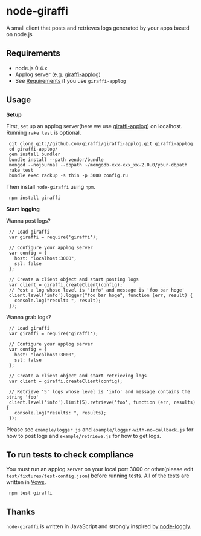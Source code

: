 node-giraffi
============

A small client that posts and retrieves logs generated by your apps based on node.js

Requirements
---------------

* node.js 0.4.x
* Applog server (e.g. [giraffi-applog](https://github.com/giraffi/giraffi-applog))
* See [Requirements](https://github.com/giraffi/giraffi-applog) if you use `giraffi-applog` 

Usage
---------------

__Setup__

First, set up an applog server(here we use [giraffi-applog](https://github.com/giraffi/giraffi-applog)) on localhost. Running `rake test` is optional.

     git clone git://github.com/giraffi/giraffi-applog.git giraffi-applog
     cd giraffi-applog/
     gem install bundler
     bundle install --path vendor/bundle
     mongod --nojournal --dbpath ~/mongodb-xxx-xxx_xx-2.0.0/your-dbpath
     rake test
     bundle exec rackup -s thin -p 3000 config.ru
 
Then install `node-giraffi` using `npm`.
  
     npm install giraffi 
     
__Start logging__

Wanna post logs?
     
     // Load giraffi
     var giraffi = require('giraffi');

     // Configure your applog server
     var config = {
       host: "localhost:3000",
       ssl: false
     };

     // Create a client object and start posting logs 
     var client = giraffi.createClient(config);
     // Post a log whose level is 'info' and message is 'foo bar hoge'
     client.level('info').logger("foo bar hoge", function (err, result) {
       console.log("result: ", result);
     });
 
Wanna grab logs?

     // Load giraffi
     var giraffi = require('giraffi');

     // Configure your applog server
     var config = {
       host: "localhost:3000",
       ssl: false
     };

     // Create a client object and start retrieving logs
     var client = giraffi.createClient(config);

     // Retrieve '5' logs whose level is 'info' and message contains the string 'foo'
     client.level('info').limit(5).retrieve('foo', function (err, results) {
       console.log("results: ", results);
     });


Please see `example/logger.js` and `example/logger-with-no-callback.js` for how to post logs and `example/retrieve.js` for how to get logs.

To run tests to check compliance
---------------

You must run an applog server on your local port 3000 or other(please edit `test/fixtures/test-config.json`) before running tests. All of the tests are written in [Vows](http://vowsjs.org/).
   
     npm test giraffi

Thanks
---------------
`node-giraffi` is written in JavaScript and strongly inspired by [node-loggly](https://github.com/nodejitsu/node-loggly).


